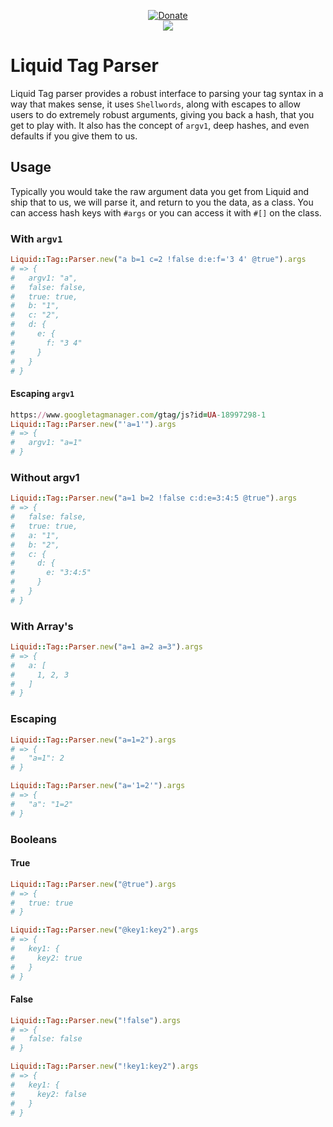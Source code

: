 <p align=center>
  <a href=https://goo.gl/BhrgjW>
    <img src=https://envygeeks.io/badges/paypal-large_1.png alt=Donate>
  </a>
  <br>
  <a href=https://travis-ci.org/envygeeks/liquid-tag-parser>
    <img src="https://travis-ci.org/envygeeks/liquid-tag-parser.svg?branch=master">
  </a>
</div>

# Liquid Tag Parser

Liquid Tag parser provides a robust interface to parsing your tag syntax in a way that makes sense, it uses `Shellwords`, along with escapes to allow users to do extremely robust arguments, giving you back a hash, that you get to play with.  It also has the concept of `argv1`, deep hashes, and even defaults if you give them to us.

## Usage

Typically you would take the raw argument data you get from Liquid and ship that to us, we will parse it, and return to you the data, as a class.  You can access hash keys with `#args` or you can access it with `#[]` on the class.

### With `argv1`

```ruby
Liquid::Tag::Parser.new("a b=1 c=2 !false d:e:f='3 4' @true").args
# => {
#   argv1: "a",
#   false: false,
#   true: true,
#   b: "1",
#   c: "2",
#   d: {
#     e: {
#       f: "3 4"
#     }
#   }
# }
```

#### Escaping `argv1`

```ruby
https://www.googletagmanager.com/gtag/js?id=UA-18997298-1
Liquid::Tag::Parser.new("'a=1'").args
# => {
#   argv1: "a=1"
# }
```

### Without argv1

```ruby
Liquid::Tag::Parser.new("a=1 b=2 !false c:d:e=3:4:5 @true").args
# => {
#   false: false,
#   true: true,
#   a: "1",
#   b: "2",
#   c: {
#     d: {
#       e: "3:4:5"
#     }
#   }
# }
```

### With Array's

```ruby
Liquid::Tag::Parser.new("a=1 a=2 a=3").args
# => {
#   a: [
#     1, 2, 3
#   ]
# }
```

### Escaping

```ruby
Liquid::Tag::Parser.new("a=1=2").args
# => {
#   "a=1": 2
# }
```

```ruby
Liquid::Tag::Parser.new("a='1=2'").args
# => {
#   "a": "1=2"
# }
```

### Booleans
#### True

```ruby
Liquid::Tag::Parser.new("@true").args
# => {
#   true: true
# }
```

```ruby
Liquid::Tag::Parser.new("@key1:key2").args
# => {
#   key1: {
#     key2: true
#   }
# }
```

#### False

```ruby
Liquid::Tag::Parser.new("!false").args
# => {
#   false: false
# }
```

```ruby
Liquid::Tag::Parser.new("!key1:key2").args
# => {
#   key1: {
#     key2: false
#   }
# }
```
